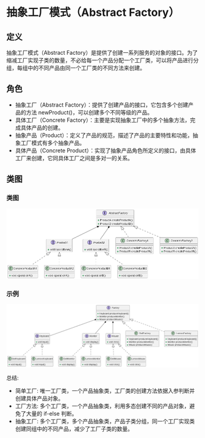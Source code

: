 # 抽象工厂模式（Abstract Factory）

## 定义

抽象工厂模式（Abstract Factory）是提供了创建一系列服务的对象的接口。为了缩减工厂实现子类的数量，不必给每一个产品分配一个工厂类，可以将产品进行分组，每组中的不同产品由同一个工厂类的不同方法来创建。

## 角色

- 抽象工厂（Abstract Factory）：提供了创建产品的接口，它包含多个创建产品的方法 newProduct()，可以创建多个不同等级的产品。
- 具体工厂（Concrete Factory）：主要是实现抽象工厂中的多个抽象方法，完成具体产品的创建。
- 抽象产品（Product）：定义了产品的规范，描述了产品的主要特性和功能，抽象工厂模式有多个抽象产品。
- 具体产品（Concrete Product）：实现了抽象产品角色所定义的接口，由具体工厂来创建，它同具体工厂之间是多对一的关系。

## 类图

### 类图

![抽象工厂模式（Abstract Factory）](src/main/resources/static/diagram.png '抽象工厂模式（Abstract Factory）')

### 示例

![抽象工厂模式（Abstract Factory）](src/main/resources/static/diagram-demo.png '抽象工厂模式（Abstract Factory）')

总结:

- 简单工厂: 唯一工厂类，一个产品抽象类，工厂类的创建方法依据入参判断并创建具体产品对象。
- 工厂方法: 多个工厂类，一个产品抽象类，利用多态创建不同的产品对象，避免了大量的 if-else 判断。
- 抽象工厂: 多个工厂类，多个产品抽象类，产品子类分组，同一个工厂实现类创建同组中的不同产品，减少了工厂子类的数量。
